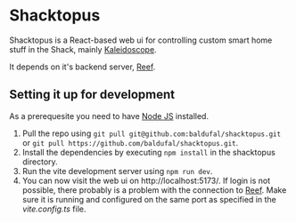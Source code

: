 # Shacktopus

Shacktopus is a React-based web ui for controlling custom smart home stuff in the Shack, mainly [Kaleidoscope](https://github.com/mrd0ll4r/kaleidoscope).

It depends on it's backend server, [Reef](https://github.com/baldufal/reef).

## Setting it up for development

As a prerequesite you need to have [Node JS](https://nodejs.org/) installed.

1. Pull the repo using `git pull git@github.com:baldufal/shacktopus.git` or `git pull https://github.com/baldufal/shacktopus.git`.
2. Install the dependencies by executing `npm install` in the shacktopus directory.
3. Run the vite development server using `npm run dev`.
4. You can now visit the web ui on http://localhost:5173/. If login is not possible, there probably is a problem with the connection to [Reef](https://github.com/baldufal/reef). Make sure it is running and configured on the same port as specified in the *vite.config.ts* file.
